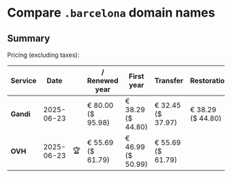 # Compare `.barcelona` domain names

## Summary

Pricing (excluding taxes):

| Service | Date |  | / Renewed year | First year | Transfer | Restoration |
|--|--|--|--|--|--|--|
| **Gandi** | 2025-06-23 |  | € 80.00<br>($ 95.98) | € 38.29<br>($ 44.80) | € 32.45<br>($ 37.97) | € 38.29<br>($ 44.80) |
| **OVH** | 2025-06-23 | 🏆 | € 55.69<br>($ 61.79) | € 46.99<br>($ 50.99) | € 55.69<br>($ 61.79) |  |
